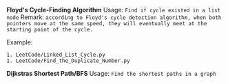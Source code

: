 **Floyd's Cycle-Finding Algorithm**
Usage: `Find if cycle existed in a list node`
Remark: `according to Floyd's cycle detection algorithm, when both pointers move at the same speed, they will eventually meet at the starting point of the cycle.`

Example:

```
1. LeetCode/Linked_List_Cycle.py
1. LeetCode/Find_the_Duplicate_Number.py
```

**Dijkstras Shortest Path/BFS**
Usage: `Find the shortest paths in a graph`
